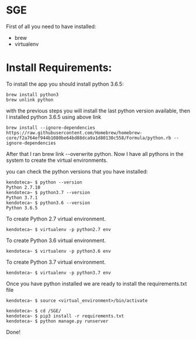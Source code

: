 # SGE
First of all you need to have installed:
- brew
- virtualenv

# Install Requirements:
To install the app you should install python 3.6.5:

```
brew install python3
brew unlink python
```
with the previous steps you will install the last python version available, then I installed python 3.6.5 using above link
```
brew install --ignore-dependencies https://raw.githubusercontent.com/Homebrew/homebrew-core/f2a764ef944b1080be64bd88dca9a1d80130c558/Formula/python.rb --ignore-dependencies
```
After that I ran brew link --overwrite python. Now I have all pythons in the system to create the virtual environments.

you can check the python versions that you have installed:
```
kendoteca~ $ python --version
Python 2.7.10
kendoteca~ $ python3.7 --version
Python 3.7.1
kendoteca~ $ python3.6 --version
Python 3.6.5
```
To create Python 2.7 virtual environment.
```
kendoteca~ $ virtualenv -p python2.7 env
```
To create Python 3.6 virtual environment.
```
kendoteca~ $ virtualenv -p python3.6 env
```
To create Python 3.7 virtual environment.
```
kendoteca~ $ virtualenv -p python3.7 env
```
Once you have python installed we are ready to install the requirements.txt file
```
kendoteca~ $ source <virtual_environment>/bin/activate

kendoteca~ $ cd /SGE/
kendoteca~ $ pip3 install -r requirements.txt
kendoteca~ $ python manage.py runserver
```
Done!

